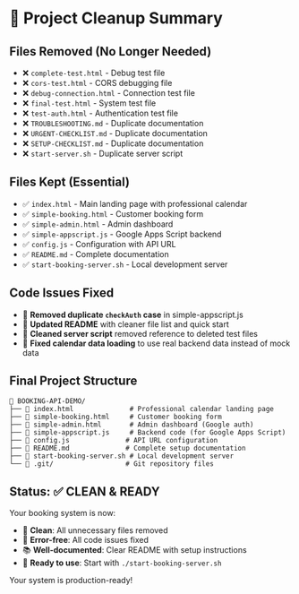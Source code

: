 # 🧹 Project Cleanup Summary

## Files Removed (No Longer Needed)
- ❌ `complete-test.html` - Debug test file
- ❌ `cors-test.html` - CORS debugging file  
- ❌ `debug-connection.html` - Connection test file
- ❌ `final-test.html` - System test file
- ❌ `test-auth.html` - Authentication test file
- ❌ `TROUBLESHOOTING.md` - Duplicate documentation
- ❌ `URGENT-CHECKLIST.md` - Duplicate documentation  
- ❌ `SETUP-CHECKLIST.md` - Duplicate documentation
- ❌ `start-server.sh` - Duplicate server script

## Files Kept (Essential)
- ✅ `index.html` - Main landing page with professional calendar
- ✅ `simple-booking.html` - Customer booking form
- ✅ `simple-admin.html` - Admin dashboard  
- ✅ `simple-appscript.js` - Google Apps Script backend
- ✅ `config.js` - Configuration with API URL
- ✅ `README.md` - Complete documentation
- ✅ `start-booking-server.sh` - Local development server

## Code Issues Fixed
- 🔧 **Removed duplicate `checkAuth` case** in simple-appscript.js
- 🔧 **Updated README** with cleaner file list and quick start
- 🔧 **Cleaned server script** removed reference to deleted test files
- 🔧 **Fixed calendar data loading** to use real backend data instead of mock data

## Final Project Structure
```
📁 BOOKING-API-DEMO/
├── 📄 index.html              # Professional calendar landing page
├── 📄 simple-booking.html     # Customer booking form
├── 📄 simple-admin.html       # Admin dashboard (Google auth)
├── 📄 simple-appscript.js     # Backend code (for Google Apps Script)
├── 📄 config.js              # API URL configuration
├── 📄 README.md              # Complete setup documentation
├── 🚀 start-booking-server.sh # Local development server
└── 📁 .git/                  # Git repository files
```

## Status: ✅ CLEAN & READY

Your booking system is now:
- 🧹 **Clean**: All unnecessary files removed
- 🔧 **Error-free**: All code issues fixed  
- 📚 **Well-documented**: Clear README with setup instructions
- 🚀 **Ready to use**: Start with `./start-booking-server.sh`

Your system is production-ready!
